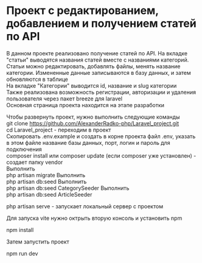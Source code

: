 # Проект с редактированием, добавлением и получением статей по API

В данном проекте реализовано получение статей по API. На вкладке "статьи" выводятся названия статей вместе с названиями категорий. Статьи можно редактировать, добавлять файлы, менять название категории. Измененные данные записываются в базу данных, и затем обновляются в таблице </br>
На вкладке "Категории" выводится id, название и slug категории </br>
Также реализована возможность регистрации, авторизации и удаления пользователя через пакет breeze для laravel </br>
Основная страница проекта находится на этапе разработки </br>

Чтобы развернуть проект, нужно выполнить следующие команды <br />
git clone https://github.com/AlexanderRadko-php/Laravel_project.git <br />
cd Laravel_project - переходим в проект <br />
Скопировать .env.example и создать в корне проекта файл .env, указать в этом файле название базы данных, порт, логин и пароль для подключения <br/>
composer install или composer update (если composer уже установлен) - создает папку vendor <br />
Выполнить </br>
php artisan migrate
Выполнить </br>
php artisan db:seed
Выполнить </br>
php artisan db:seed CategorySeeder
Выполнить </br>
php artisan db:seed ArticleSeeder 

php artisan serve - запускает локальный сервер с проектом <br />


Для запуска vite нужно октрыть вторую консоль и установить npm </br>

npm install

Затем запустить проект </br>

npm run dev
